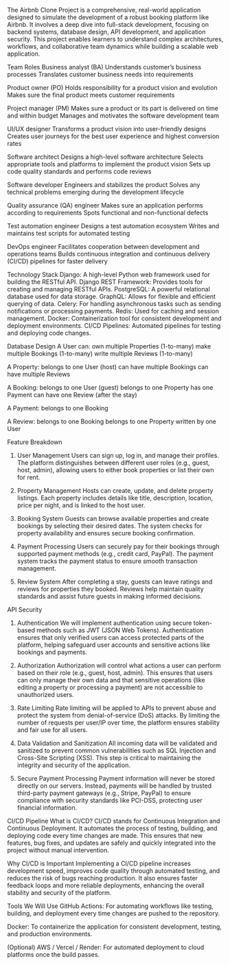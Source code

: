 The Airbnb Clone Project is a comprehensive, real-world application designed to simulate the development of a robust booking platform like Airbnb. It involves a deep dive into full-stack development, focusing on backend systems, database design, API development, and application security. This project enables learners to understand complex architectures, workflows, and collaborative team dynamics while building a scalable web application.

Team Roles
Business analyst (BA)
Understands customer’s business processes
Translates customer business needs into requirements

Product owner (PO)
Holds responsibility for a product vision and evolution
Makes sure the final product meets customer requirements

Project manager (PM)
Makes sure a product or its part is delivered on time and within budget
Manages and motivates the software development team

UI/UX designer
Transforms a product vision into user-friendly designs
Creates user journeys for the best user experience and highest conversion rates

Software architect
Designs a high-level software architecture
Selects appropriate tools and platforms to implement the product vision
Sets up code quality standards and performs code reviews

Software developer
Engineers and stabilizes the product
Solves any technical problems emerging during the development lifecycle

Quality assurance (QA) engineer
Makes sure an application performs according to requirements
Spots functional and non-functional defects

Test automation engineer
Designs a test automation ecosystem
Writes and maintains test scripts for automated testing

DevOps engineer
Facilitates cooperation between development and operations teams
Builds continuous integration and continuous delivery (CI/CD) pipelines for faster delivery

Technology Stack
Django: A high-level Python web framework used for building the RESTful API.
Django REST Framework: Provides tools for creating and managing RESTful APIs.
PostgreSQL: A powerful relational database used for data storage.
GraphQL: Allows for flexible and efficient querying of data.
Celery: For handling asynchronous tasks such as sending notifications or processing payments.
Redis: Used for caching and session management.
Docker: Containerization tool for consistent development and deployment environments.
CI/CD Pipelines: Automated pipelines for testing and deploying code changes.


Database Design
A User can:
own multiple Properties (1-to-many)
make multiple Bookings (1-to-many)
write multiple Reviews (1-to-many)

A Property:
belongs to one User (host)
can have multiple Bookings
can have multiple Reviews

A Booking:
belongs to one User (guest)
belongs to one Property
has one Payment
can have one Review (after the stay)

A Payment:
belongs to one Booking

A Review:
belongs to one Booking
belongs to one Property
written by one User

Feature Breakdown
1. User Management
Users can sign up, log in, and manage their profiles. The platform distinguishes between different user roles (e.g., guest, host, admin), allowing users to either book properties or list their own for rent.

2. Property Management
Hosts can create, update, and delete property listings. Each property includes details like title, description, location, price per night, and is linked to the host user.

3. Booking System
Guests can browse available properties and create bookings by selecting their desired dates. The system checks for property availability and ensures secure booking confirmation.

4. Payment Processing
Users can securely pay for their bookings through supported payment methods (e.g., credit card, PayPal). The payment system tracks the payment status to ensure smooth transaction management.

5. Review System
After completing a stay, guests can leave ratings and reviews for properties they booked. Reviews help maintain quality standards and assist future guests in making informed decisions.

API Security
1. Authentication
We will implement authentication using secure token-based methods such as JWT (JSON Web Tokens). Authentication ensures that only verified users can access protected parts of the platform, helping safeguard user accounts and sensitive actions like bookings and payments.

2. Authorization
Authorization will control what actions a user can perform based on their role (e.g., guest, host, admin). This ensures that users can only manage their own data and that sensitive operations (like editing a property or processing a payment) are not accessible to unauthorized users.

3. Rate Limiting
Rate limiting will be applied to APIs to prevent abuse and protect the system from denial-of-service (DoS) attacks. By limiting the number of requests per user/IP over time, the platform ensures stability and fair use for all users.

4. Data Validation and Sanitization
All incoming data will be validated and sanitized to prevent common vulnerabilities such as SQL Injection and Cross-Site Scripting (XSS). This step is critical to maintaining the integrity and security of the application.

5. Secure Payment Processing
Payment information will never be stored directly on our servers. Instead, payments will be handled by trusted third-party payment gateways (e.g., Stripe, PayPal) to ensure compliance with security standards like PCI-DSS, protecting user financial information.

CI/CD Pipeline
What is CI/CD?
CI/CD stands for Continuous Integration and Continuous Deployment. It automates the process of testing, building, and deploying code every time changes are made. This ensures that new features, bug fixes, and updates are safely and quickly integrated into the project without manual intervention.

Why CI/CD is Important
Implementing a CI/CD pipeline increases development speed, improves code quality through automated testing, and reduces the risk of bugs reaching production. It also ensures faster feedback loops and more reliable deployments, enhancing the overall stability and security of the platform.

Tools We Will Use
GitHub Actions: For automating workflows like testing, building, and deployment every time changes are pushed to the repository.

Docker: To containerize the application for consistent development, testing, and production environments.

(Optional) AWS / Vercel / Render: For automated deployment to cloud platforms once the build passes.

